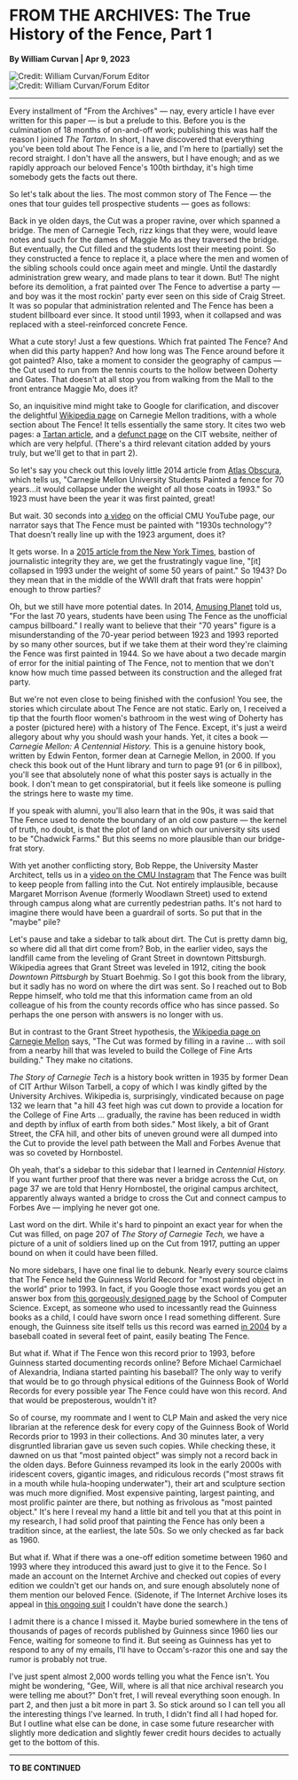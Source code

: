 # FROM THE ARCHIVES: The True History of the Fence, Part 1

**By William Curvan  |  Apr 9, 2023**

![Credit: William Curvan/Forum Editor](https://thetartan-assets.s3.amazonaws.com/uploads/38798/original/Centennial_history_Fence_spread002.jpg)  
![Credit: William Curvan/Forum Editor](https://thetartan-assets.s3.amazonaws.com/uploads/38799/original/unnamed_2.jpg)  

***


Every installment of "From the Archives" — nay, every article I have ever written for this paper — is but a prelude to this. Before you is the culmination of 18 months of on-and-off work; publishing this was half the reason I joined *The Tartan*. In short, I have discovered that everything you've been told about The Fence is a lie, and I'm here to (partially) set the record straight. I don't have all the answers, but I have enough; and as we rapidly approach our beloved Fence's 100th birthday, it's high time somebody gets the facts out there.  

So let's talk about the lies. The most common story of The Fence — the ones that tour guides tell prospective students — goes as follows:

Back in ye olden days, the Cut was a proper ravine, over which spanned a bridge. The men of Carnegie Tech, rizz kings that they were, would leave notes and such for the dames of Maggie Mo as they traversed the bridge. But eventually, the Cut filled and the students lost their meeting point. So they constructed a fence to replace it, a place where the men and women of the sibling schools could once again meet and mingle. Until the dastardly administration grew weary, and made plans to tear it down. But! The night before its demolition, a frat painted over The Fence to advertise a party — and boy was it the most rockin' party ever seen on this side of Craig Street. It was so popular that administration relented and The Fence has been a student billboard ever since. It stood until 1993, when it collapsed and was replaced with a steel-reinforced concrete Fence.  

What a cute story! Just a few questions. Which frat painted The Fence? And when did this party happen? And how long was The Fence around before it got painted? Also, take a moment to consider the geography of campus — the Cut used to run from the tennis courts to the hollow between Doherty and Gates. That doesn't at all stop you from walking from the Mall to the front entrance Maggie Mo, does it?  

So, an inquisitive mind might take to Google for clarification, and discover the delightful [Wikipedia page](https://en.wikipedia.org/wiki/Carnegie_Mellon_University_traditions) on Carnegie Mellon traditions, with a whole section about The Fence! It tells essentially the same story. It cites two web pages: a [Tartan article](https://thetartan.org/2012/8/19/pillbox/traditions), and a [defunct page](https://web.archive.org/web/20170203081422/https://engineering.cmu.edu/prospective_students/undergraduates/traditions.html#) on the CIT website, neither of which are very helpful. (There's a third relevant citation added by yours truly, but we'll get to that in part 2).  

So let's say you check out this lovely little 2014 article from [Atlas Obscura](https://www.atlasobscura.com/places/the-fence-pittsburgh-pennsylvania), which tells us, "Carnegie Mellon University Students Painted a fence for 70 years…it would collapse under the weight of all those coats in 1993." So 1923 must have been the year it was first painted, great!  

But wait. 30 seconds into [a video](https://www.youtube.com/watch?v=Wx-0UWxKixk) on the official CMU YouTube page, our narrator says that The Fence must be painted with "1930s technology"? That doesn't really line up with the 1923 argument, does it?  

It gets worse. In a [2015 article from the New York Times](https://www.nytimes.com/2015/02/08/education/edlife/share-your-tradition.html), bastion of journalistic integrity they are, we get the frustratingly vague line, "[it] collapsed in 1993 under the weight of some 50 years of paint." So 1943? Do they mean that in the middle of the WWII draft that frats were hoppin' enough to throw parties?  

Oh, but we still have more potential dates. In 2014, [Amusing Planet](https://www.amusingplanet.com/2014/09/the-fence-of-carnegie-mellon-university.html) told us, "For the last 70 years, students have been using The Fence as the unofficial campus billboard." I really want to believe that their "70 years" figure is a misunderstanding of the 70-year period between 1923 and 1993 reported by so many other sources, but if we take them at their word they're claiming the Fence was first painted in 1944. So we have about a two decade margin of error for the initial painting of The Fence, not to mention that we don't know how much time passed between its construction and the alleged frat party.  

But we're not even close to being finished with the confusion! You see, the stories which circulate about The Fence are not static. Early on, I received a tip that the fourth floor women's bathroom in the west wing of Doherty has a poster (pictured here) with a history of The Fence. Except, it's just a weird allegory about why you should wash your hands. Yet, it cites a book — *Carnegie Mellon: A Centennial History.* This is a genuine history book, written by Edwin Fenton, former dean at Carnegie Mellon, in 2000. If you check this book out of the Hunt library and turn to page 91 (or 6 in pillbox), you'll see that absolutely none of what this poster says is actually in the book. I don't mean to get conspiratorial, but it feels like someone is pulling the strings here to waste my time.  

If you speak with alumni, you'll also learn that in the 90s, it was said that The Fence used to denote the boundary of an old cow pasture — the kernel of truth, no doubt, is that the plot of land on which our university sits used to be "Chadwick Farms." But this seems no more plausible than our bridge-frat story.  

With yet another conflicting story, Bob Reppe, the University Master Architect, tells us in a [video on the CMU Instagram](https://www.instagram.com/p/CWGUFGMFQcT/) that The Fence was built to keep people from falling into the Cut. Not entirely implausible, because Margaret Morrison Avenue (formerly Woodlawn Street) used to extend through campus along what are currently pedestrian paths. It's not hard to imagine there would have been a guardrail of sorts. So put that in the "maybe" pile?  

Let's pause and take a sidebar to talk about dirt. The Cut is pretty damn big, so where did all that dirt come from? Bob, in the earlier video, says the landfill came from the leveling of Grant Street in downtown Pittsburgh. Wikipedia agrees that Grant Street was leveled in 1912, citing the book *Downtown Pittsburgh* by Stuart Boehmig. So I got this book from the library, but it sadly has no word on where the dirt was sent. So I reached out to Bob Reppe himself, who told me that this information came from an old colleague of his from the county records office who has since passed. So perhaps the one person with answers is no longer with us.  

But in contrast to the Grant Street hypothesis, the [Wikipedia page on Carnegie Mellon](https://en.wikipedia.org/wiki/Carnegie_Mellon_University) says, "The Cut was formed by filling in a ravine … with soil from a nearby hill that was leveled to build the College of Fine Arts building." They make no citations.  

*The Story of Carnegie Tech* is a history book written in 1935 by former Dean of CIT Arthur Wilson Tarbell, a copy of which I was kindly gifted by the University Archives. Wikipedia is, surprisingly, vindicated because on page 132 we learn that "a hill 43 feet high was cut down to provide a location for the College of Fine Arts … gradually, the ravine has been reduced in width and depth by influx of earth from both sides." Most likely, a bit of Grant Street, the CFA hill, and other bits of uneven ground were all dumped into the Cut to provide the level path between the Mall and Forbes Avenue that was so coveted by Hornbostel.  

Oh yeah, that's a sidebar to this sidebar that I learned in *Centennial History.* If you want further proof that there was never a bridge across the Cut, on page 37 we are told that Henry Hornbostel, the original campus architect, apparently always wanted a bridge to cross the Cut and connect campus to Forbes Ave — implying he never got one.  

Last word on the dirt. While it's hard to pinpoint an exact year for when the Cut was filled, on page 207 of *The Story of Carnegie Tech,* we have a picture of a unit of soldiers lined up on the Cut from 1917, putting an upper bound on when it could have been filled.  

No more sidebars, I have one final lie to debunk. Nearly every source claims that The Fence held the Guinness World Record for "most painted object in the world" prior to 1993. In fact, if you Google those exact words you get an answer box from [this gorgeously designed page](https://www.cs.cmu.edu/%7Ezhuxj/tmp/getyourphoto/fence/) by the School of Computer Science. Except, as someone who used to incessantly read the Guinness books as a child, I could have sworn once I read something different. Sure enough, the Guinness site itself tells us this record was earned [in 2004](https://www.guinnessworldrecords.com/world-records/most-layers-of-paint) by a baseball coated in several feet of paint, easily beating The Fence.  

But what if. What if The Fence won this record prior to 1993, before Guinness started documenting records online? Before Michael Carmichael of Alexandria, Indiana started painting his baseball? The only way to verify that would be to go through physical editions of the Guinness Book of World Records for every possible year The Fence could have won this record. And that would be preposterous, wouldn't it?  

So of course, my roommate and I went to CLP Main and asked the very nice librarian at the reference desk for every copy of the Guinness Book of World Records prior to 1993 in their collections. And 30 minutes later, a very disgruntled librarian gave us seven such copies. While checking these, it dawned on us that "most painted object" was simply not a record back in the olden days. Before Guinness revamped its look in the early 2000s with iridescent covers, gigantic images, and ridiculous records ("most straws fit in a mouth while hula-hooping underwater"), their art and sculpture section was much more dignified. Most expensive painting, largest painting, and most prolific painter are there, but nothing as frivolous as "most painted object." It's here I reveal my hand a little bit and tell you that at this point in my research, I had solid proof that painting the Fence has only been a tradition since, at the earliest, the late 50s. So we only checked as far back as 1960.  

But what if. What if there was a one-off edition sometime between 1960 and 1993 where they introduced this award just to give it to the Fence. So I made an account on the Internet Archive and checked out copies of every edition we couldn't get our hands on, and sure enough absolutely none of them mention our beloved Fence. (Sidenote, if The Internet Archive loses its appeal in [this ongoing suit](https://www.theverge.com/2023/3/20/23641457/internet-archive-hachette-lawsuit-court-copyright-fair-use) I couldn't have done the search.)  

I admit there is a chance I missed it. Maybe buried somewhere in the tens of thousands of pages of records published by Guinness since 1960 lies our Fence, waiting for someone to find it. But seeing as Guinness has yet to respond to any of my emails, I'll have to Occam's-razor this one and say the rumor is probably not true.  

I've just spent almost 2,000 words telling you what the Fence isn't. You might be wondering, "Gee, Will, where is all that nice archival research you were telling me about?" Don't fret, I will reveal everything soon enough. In part 2, and then just a bit more in part 3. So stick around so I can tell you all the interesting things I've learned. In truth, I didn't find all I had hoped for. But I outline what else can be done, in case some future researcher with slightly more dedication and slightly fewer credit hours decides to actually get to the bottom of this.  

***

**TO BE CONTINUED**
